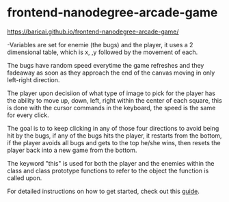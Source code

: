 frontend-nanodegree-arcade-game
===============================
https://baricai.github.io/frontend-nanodegree-arcade-game/

-Variables are set for enemie (the bugs) and the player, it uses a 2 dimensional table, which is x, ,y followed by the movement of each.

The bugs have random speed everytime the game refreshes and they fadeaway as soon as they approach the end of the canvas moving in only left-right direction.

The player upon decisiion of what type of image to pick for the player has the ability to move up, down, left, right within the center of each square, this is done with the cursor commands in the keyboard, the speed is the same for every click.

The goal is to to keep clicking in any of those four directions to avoid being hit by the bugs, if any of the bugs hits the player, it restarts from the bottom, if the player avoids all bugs and gets to the top he/she wins,  then resets the player back into a new game from the bottom.

The keyword "this" is used for both the player and the enemies within the class and class prototype functions to refer to the object the function is called upon.



For detailed instructions on how to get started, check out this [guide](https://docs.google.com/document/d/1v01aScPjSWCCWQLIpFqvg3-vXLH2e8_SZQKC8jNO0Dc/pub?embedded=true).
